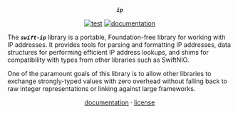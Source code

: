<div align="center">

***`ip`***

[![test](https://github.com/tayloraswift/swift-ip/actions/workflows/test.yml/badge.svg)](https://github.com/tayloraswift/swift-ip/actions/workflows/test.yml)
[![documentation](https://github.com/tayloraswift/swift-ip/actions/workflows/docs.yml/badge.svg)](https://github.com/tayloraswift/swift-ip/actions/workflows/docs.yml)

</div>

The ***`swift-ip`*** library is a portable, Foundation-free library for working with IP addresses. It provides tools for parsing and formatting IP addresses, data structures for performing efficient IP address lookups, and shims for compatibility with types from other libraries such as SwiftNIO.

One of the paramount goals of this library is to allow other libraries to exchange strongly-typed values with zero overhead without falling back to raw integer representations or linking against large frameworks.

<div align="center">

[documentation](https://swiftinit.org/docs/swift-ip/ip) ·
[license](LICENSE)

</div>
